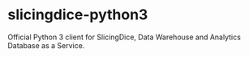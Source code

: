 # slicingdice-python3
Official Python 3 client for SlicingDice, Data Warehouse and Analytics Database as a Service.
